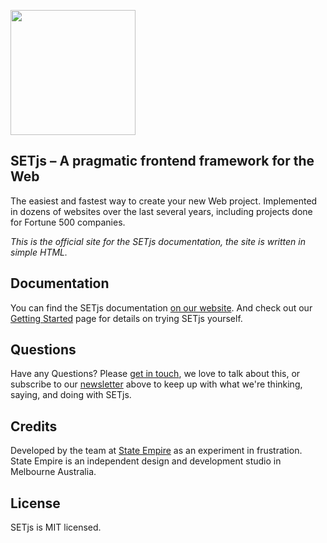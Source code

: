 <a href="https://setjs.org"><img src="http://setjs.org/images/social/github.png" width="200"></a>
<br />

## SETjs – A pragmatic frontend framework for the Web
The easiest and fastest way to create your new Web project. Implemented in dozens of websites over the last several years, including projects done for Fortune 500 companies.

_This is the official site for the SETjs documentation, the site is written in simple HTML._

## Documentation
You can find the SETjs documentation [on our website](https://setjs.org/docs).   And check out our [Getting Started](https://setjs.org/docs/getting-started) page for details on trying SETjs yourself.

## Questions
Have any Questions? Please [get in touch](https://stateempire.com/contact), we love to talk about this, or subscribe to our [newsletter](https://setjs.org) above to keep up with what we're thinking, saying, and doing with SETjs.

## Credits
Developed by the team at [State Empire](https://stateempire.com) as an experiment in frustration. State Empire is an independent design and development studio in Melbourne Australia.

## License
SETjs is MIT licensed.
